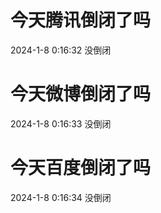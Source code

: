 # 今天腾讯倒闭了吗

2024-1-8 0:16:32 没倒闭

# 今天微博倒闭了吗

2024-1-8 0:16:33 没倒闭

# 今天百度倒闭了吗

2024-1-8 0:16:34 没倒闭

